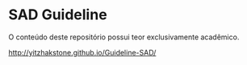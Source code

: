 SAD Guideline
==============================

<p>O conteúdo deste repositório possui teor exclusivamente acadêmico.</p>

http://yitzhakstone.github.io/Guideline-SAD/
